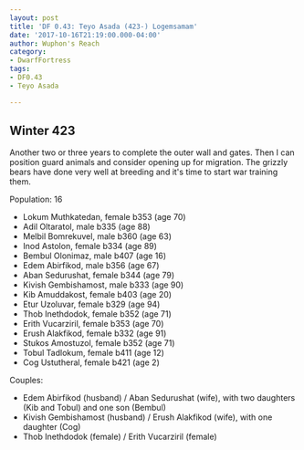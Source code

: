 ```yaml
---
layout: post
title: 'DF 0.43: Teyo Asada (423-) Logemsamam'
date: '2017-10-16T21:19:00.000-04:00'
author: Wuphon's Reach
category:
- DwarfFortress
tags:
- DF0.43
- Teyo Asada

---
```


## Winter 423

Another two or three years to complete the outer wall and gates.  Then I can position guard animals and consider opening up for migration.  The grizzly bears have done very well at breeding and it's time to start war training them.

Population: 16

- Lokum Muthkatedan, female b353 (age 70)
- Adil Oltaratol, male b335 (age 88)
- Melbil Bomrekuvel, male b360 (age 63)
- Inod Astolon, female b334 (age 89)
- Bembul Olonimaz, male b407 (age 16)
- Edem Abirfikod, male b356 (age 67)
- Aban Sedurushat, female b344 (age 79)
- Kivish Gembishamost, male b333 (age 90)
- Kib Amuddakost, female b403 (age 20)
- Etur Uzoluvar, female b329 (age 94)
- Thob Inethdodok, female b352 (age 71)
- Erith Vucarziril, female b353 (age 70)
- Erush Alakfikod, female b332 (age 91)
- Stukos Amostuzol, female b352 (age 71)
- Tobul Tadlokum, female b411 (age 12)
- Cog Ustutheral, female b421 (age 2)

Couples:

- Edem Abirfikod (husband) / Aban Sedurushat (wife), with two daughters (Kib and Tobul) and one son (Bembul)
- Kivish Gembishamost (husband) / Erush Alakfikod (wife), with one daughter (Cog)
- Thob Inethdodok (female) / Erith Vucarziril (female)

